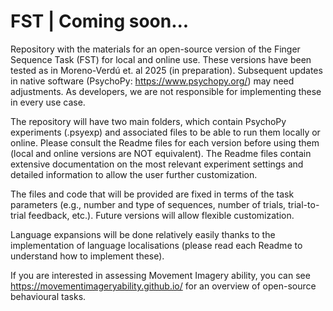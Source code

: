 # FST | Coming soon...

Repository with the materials for an open-source version of the Finger Sequence Task (FST) for local and online use. These versions have been tested as in Moreno-Verdú et. al 2025 (in preparation). Subsequent updates in native software (PsychoPy: https://www.psychopy.org/) may need adjustments. As developers, we are not responsible for implementing these in every use case.

The repository will have two main folders, which contain PsychoPy experiments (.psyexp) and associated files to be able to run them locally or online. Please consult the Readme files for each version before using them (local and online versions are NOT equivalent). The Readme files contain extensive documentation on the most relevant experiment settings and detailed information to allow the user further customization.

The files and code that will be provided are fixed in terms of the task parameters (e.g., number and type of sequences, number of trials, trial-to-trial feedback, etc.). Future versions will allow flexible customization. 

Language expansions will be done relatively easily thanks to the implementation of language localisations (please read each Readme to understand how to implement these). 

If you are interested in assessing Movement Imagery ability, you can see https://movementimageryability.github.io/ for an overview of open-source behavioural tasks.
